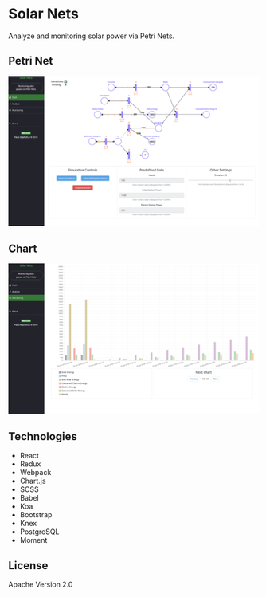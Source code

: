 # Solar Nets
Analyze and monitoring solar power via Petri Nets.

## Petri Net
![alt tag](https://github.com/gios/solar-nets/blob/master/screen1.png)

## Chart
![alt tag](https://github.com/gios/solar-nets/blob/master/screen2.png)

## Technologies
* React
* Redux
* Webpack
* Chart.js
* SCSS
* Babel
* Koa
* Bootstrap
* Knex
* PostgreSQL
* Moment

## License
Apache Version 2.0